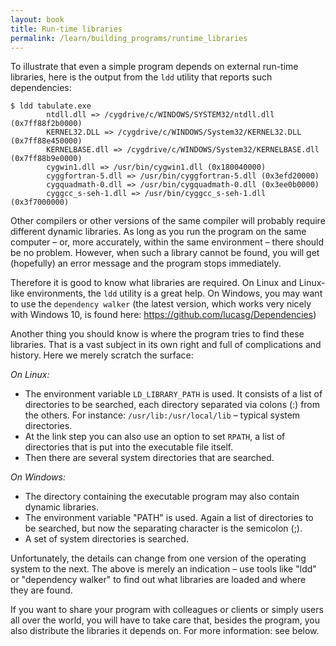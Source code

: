 ```yaml
---
layout: book
title: Run-time libraries
permalink: /learn/building_programs/runtime_libraries
---
```


To illustrate that even a simple program depends on external run-time
libraries, here is the output from the `ldd` utility that reports such
dependencies:

```shell
$ ldd tabulate.exe
        ntdll.dll => /cygdrive/c/WINDOWS/SYSTEM32/ntdll.dll (0x7ff88f2b0000)
        KERNEL32.DLL => /cygdrive/c/WINDOWS/System32/KERNEL32.DLL (0x7ff88e450000)
        KERNELBASE.dll => /cygdrive/c/WINDOWS/System32/KERNELBASE.dll (0x7ff88b9e0000)
        cygwin1.dll => /usr/bin/cygwin1.dll (0x180040000)
        cyggfortran-5.dll => /usr/bin/cyggfortran-5.dll (0x3efd20000)
        cygquadmath-0.dll => /usr/bin/cygquadmath-0.dll (0x3ee0b0000)
        cyggcc_s-seh-1.dll => /usr/bin/cyggcc_s-seh-1.dll (0x3f7000000)
```

Other compilers or other versions of the same compiler will probably
require different dynamic libraries. As long as you run the program on
the same computer – or, more accurately, within the same environment –
there should be no problem. However, when such a library cannot be
found, you will get (hopefully) an error message and the program stops
immediately.

Therefore it is good to know what libraries are required. On Linux and
Linux-like environments, the `ldd` utility is a great help. On Windows,
you may want to use the `dependency walker` (the latest version, which
works very nicely with Windows 10, is found here: <https://github.com/lucasg/Dependencies>)

Another thing you should know is where the program tries to find these
libraries. That is a vast subject in its own right and full of
complications and history. Here we merely scratch the surface:

_On Linux:_

   * The environment variable `LD_LIBRARY_PATH` is used. It consists of a
list of directories to be searched, each directory separated via colons
(:) from the others. For instance: `/usr/lib:/usr/local/lib` – typical
system directories.
   * At the link step you can also use an option to set `RPATH`, a list
of directories that is put into the executable file itself.
   * Then there are several system directories that are searched.

_On Windows:_

   * The directory containing the executable program may also contain
dynamic libraries.
   * The environment variable "PATH" is used. Again a list of directories
to be searched, but now the separating character is the semicolon (;).
   * A set of system directories is searched.

Unfortunately, the details can change from one version of the operating
system to the next. The above is merely an indication – use tools like
"ldd" or "dependency walker" to find out what libraries are loaded and
where they are found.

If you want to share your program with colleagues or clients or simply
users all over the world, you will have to take care that, besides the
program, you also distribute the libraries it depends on. For more
information: see below.

